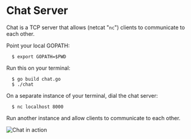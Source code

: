 # Chat Server

Chat is a TCP server that allows (netcat "`nc`") clients to communicate to each other.

Point your local GOPATH:
```
  $ export GOPATH=$PWD
```

Run this on your terminal:
```
  $ go build chat.go
  $ ./chat
```

On a separate instance of your terminal, dial the chat server:
```
  $ nc localhost 8000
```

Run another instance and allow clients to communicate to each other.

![Chat in action](https://lh6.googleusercontent.com/xeW-4ri7e7t_iNY54Q3EVfnhKfMNp4S7FQyJi3-EnYT72WwHO3dbyuYgtgBTFSMY-0klKaDVINt-qh1398tC=w2880-h1472)
